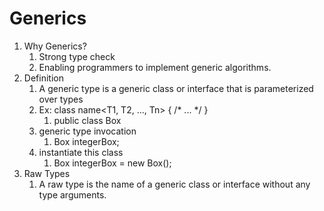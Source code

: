 # Generics
1. Why Generics?
    1. Strong type check
    2. Enabling programmers to implement generic algorithms.
2. Definition
    1. A generic type is a generic class or interface that is parameterized over types
    2. Ex: class name<T1, T2, ..., Tn> { /* ... */ }
        1. public class Box<T>
    3. generic type invocation
        1. Box<Integer> integerBox;
    4. instantiate this class
        1. Box<Integer> integerBox = new Box<Integer>();
3. Raw Types
    1. A raw type is the name of a generic class or interface without any type arguments.